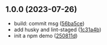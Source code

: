 ## 1.0.0 (2023-07-26)

* build: commit msg ([56ba5ce](https://github.com/fiveeth/npm-demo/commit/56ba5ce))
* add husky and lint-staged ([1c31a4b](https://github.com/fiveeth/npm-demo/commit/1c31a4b))
* init a npm demo ([250811d](https://github.com/fiveeth/npm-demo/commit/250811d))



